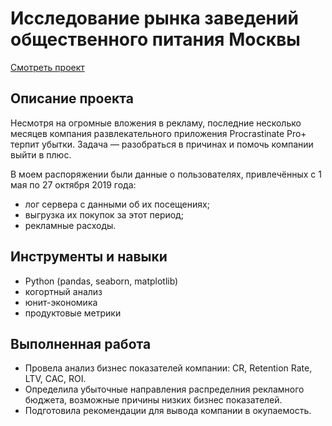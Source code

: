 # Исследование рынка заведений общественного питания Москвы
[Смотреть проект](https://github.com/nastasiasimon/Yandex_practicum/blob/main/losses_analysis/losses_analysis.ipynb)

## Описание проекта
Несмотря на огромные вложения в рекламу, последние несколько месяцев компания развлекательного приложения Procrastinate Pro+ терпит убытки. 
Задача — разобраться в причинах и помочь компании выйти в плюс.

В моем распоряжении были данные о пользователях, привлечённых с 1 мая по 27 октября 2019 года:

- лог сервера с данными об их посещениях;
- выгрузка их покупок за этот период;
- рекламные расходы.

## Инструменты и навыки
- Python (pandas, seaborn, matplotlib)
- когортный анализ
- юнит-экономика
- продуктовые метрики

## Выполненная работа
- Провела анализ бизнес показателей компании: CR, Retention Rate, LTV, CAC, ROI.
- Определила убыточные направления распределния рекламного бюджета, возможные причины низких бизнес показателей.
- Подготовила рекомендации для вывода компании в окупаемость.
